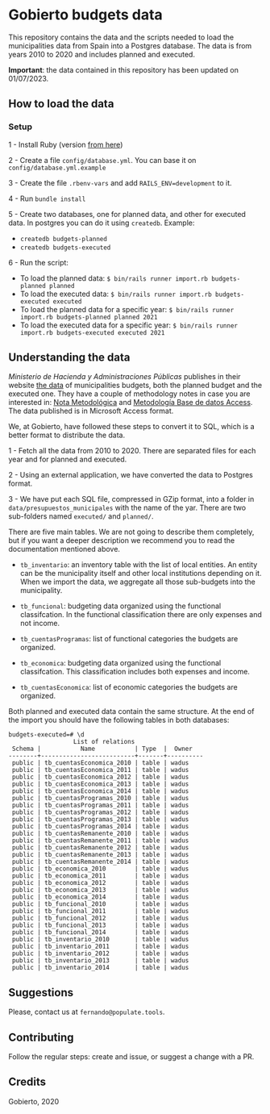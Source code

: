 # Gobierto budgets data

This repository contains the data and the scripts needed to load the municipalities data from Spain
into a Postgres database. The data is from years 2010 to 2020 and includes planned and executed.

**Important**: the data contained in this repository has been updated on 01/07/2023.

## How to load the data

### Setup

1 - Install Ruby (version [from here](https://github.com/PopulateTools/gobierto-budgets-data/blob/master/.ruby-version))

2 - Create a file `config/database.yml`. You can base it on `config/database.yml.example`

3 - Create the file `.rbenv-vars` and add `RAILS_ENV=development` to it.

4 - Run `bundle install`

5 - Create two databases, one for planned data, and other for executed data. In postgres you can
do it using `createdb`. Example:
  - `createdb budgets-planned`
  - `createdb budgets-executed`

6 - Run the script:
  - To load the planned data: `$ bin/rails runner import.rb budgets-planned planned`
  - To load the executed data: `$ bin/rails runner import.rb budgets-executed executed`
  - To load the planned data for a specific year: `$ bin/rails runner import.rb budgets-planned planned 2021`
  - To load the executed data for a specific year: `$ bin/rails runner import.rb budgets-executed executed 2021`

## Understanding the data

_Ministerio de Hacienda y Administraciones Públicas_ publishes in their website [the data](https://serviciostelematicosext.hacienda.gob.es/SGFAL/CONPREL) of municipalities budgets, both the planned budget and the executed one. They have a couple of methodology notes in case you are interested in: [Nota Metodológica](https://serviciostelematicosext.hacienda.gob.es/SGCAL/CONPREL/Consulta/DescargaFichero?CCAA=&TipoDato=Presupuestos&Ejercicio=2019&TipoPublicacion=Access) and [Metodología Base de datos Access](https://serviciostelematicosext.hacienda.gob.es/SGCAL/CONPREL/Consulta/DescargaFicheroMetodologico?idFichero=809).  The data published is in Microsoft Access format.

We, at Gobierto, have followed these steps to convert it to SQL, which is a better format to
distribute the data.

1 - Fetch all the data from 2010 to 2020. There are separated files for each year and for planned
and executed.

2 - Using an external application, we have converted the data to Postgres format.

3 - We have put each SQL file, compressed in GZip format, into a folder in
`data/presupuestos_municipales` with the name of the yar. There are two sub-folders named
`executed/` and `planned/`.

There are five main tables. We are not going to describe them completely, but if you want a deeper
description we recommend you to read the documentation mentioned above.

- `tb_inventario`: an inventory table with the list of local entities. An entity can be the
  municipality itself and other local institutions depending on it. When we import the data, we
  aggregate all those sub-budgets into the municipality.

- `tb_funcional`: budgeting data organized using the functional classifcation. In the functional
  classification there are only expenses and not income.

- `tb_cuentasProgramas`: list of functional categories the budgets are organized.

- `tb_economica`: budgeting data organized using the functional classifcation. This classification
  includes both expenses and income.

- `tb_cuentasEconomica`: list of economic categories the budgets are organized.

Both planned and executed data contain the same structure. At the end of the import you should have the following tables in both databases:

```
budgets-executed=# \d
                  List of relations
 Schema |           Name           | Type  |  Owner
--------+--------------------------+-------+----------
 public | tb_cuentasEconomica_2010 | table | wadus
 public | tb_cuentasEconomica_2011 | table | wadus
 public | tb_cuentasEconomica_2012 | table | wadus
 public | tb_cuentasEconomica_2013 | table | wadus
 public | tb_cuentasEconomica_2014 | table | wadus
 public | tb_cuentasProgramas_2010 | table | wadus
 public | tb_cuentasProgramas_2011 | table | wadus
 public | tb_cuentasProgramas_2012 | table | wadus
 public | tb_cuentasProgramas_2013 | table | wadus
 public | tb_cuentasProgramas_2014 | table | wadus
 public | tb_cuentasRemanente_2010 | table | wadus
 public | tb_cuentasRemanente_2011 | table | wadus
 public | tb_cuentasRemanente_2012 | table | wadus
 public | tb_cuentasRemanente_2013 | table | wadus
 public | tb_cuentasRemanente_2014 | table | wadus
 public | tb_economica_2010        | table | wadus
 public | tb_economica_2011        | table | wadus
 public | tb_economica_2012        | table | wadus
 public | tb_economica_2013        | table | wadus
 public | tb_economica_2014        | table | wadus
 public | tb_funcional_2010        | table | wadus
 public | tb_funcional_2011        | table | wadus
 public | tb_funcional_2012        | table | wadus
 public | tb_funcional_2013        | table | wadus
 public | tb_funcional_2014        | table | wadus
 public | tb_inventario_2010       | table | wadus
 public | tb_inventario_2011       | table | wadus
 public | tb_inventario_2012       | table | wadus
 public | tb_inventario_2013       | table | wadus
 public | tb_inventario_2014       | table | wadus
```

## Suggestions

Please, contact us at `fernando@populate.tools`.

## Contributing

Follow the regular steps: create and issue, or suggest a change with a PR.

## Credits

Gobierto, 2020

